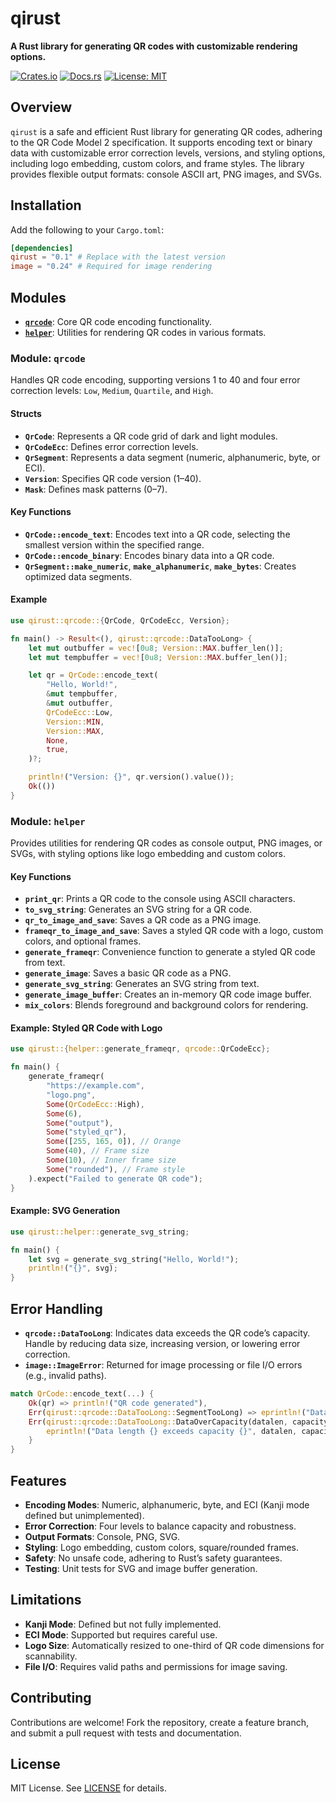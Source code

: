 # qirust

**A Rust library for generating QR codes with customizable rendering options.**

[![Crates.io](https://img.shields.io/crates/v/qirust.svg)](https://crates.io/crates/qirust)
[![Docs.rs](https://docs.rs/qirust/badge.svg)](https://docs.rs/qirust)
[![License: MIT](https://img.shields.io/badge/License-MIT-yellow.svg)](https://opensource.org/licenses/MIT)

## Overview

`qirust` is a safe and efficient Rust library for generating QR codes, adhering to the QR Code Model 2 specification. It supports encoding text or binary data with customizable error correction levels, versions, and styling options, including logo embedding, custom colors, and frame styles. The library provides flexible output formats: console ASCII art, PNG images, and SVGs.

## Installation

Add the following to your `Cargo.toml`:

```toml
[dependencies]
qirust = "0.1" # Replace with the latest version
image = "0.24" # Required for image rendering
```

## Modules

- [**`qrcode`**](#module-qrcode): Core QR code encoding functionality.
- [**`helper`**](#module-helper): Utilities for rendering QR codes in various formats.

### Module: `qrcode`

Handles QR code encoding, supporting versions 1 to 40 and four error correction levels: `Low`, `Medium`, `Quartile`, and `High`.

#### Structs

- **`QrCode`**: Represents a QR code grid of dark and light modules.
- **`QrCodeEcc`**: Defines error correction levels.
- **`QrSegment`**: Represents a data segment (numeric, alphanumeric, byte, or ECI).
- **`Version`**: Specifies QR code version (1–40).
- **`Mask`**: Defines mask patterns (0–7).

#### Key Functions

- **`QrCode::encode_text`**: Encodes text into a QR code, selecting the smallest version within the specified range.
- **`QrCode::encode_binary`**: Encodes binary data into a QR code.
- **`QrSegment::make_numeric`**, **`make_alphanumeric`**, **`make_bytes`**: Creates optimized data segments.

#### Example

```rust
use qirust::qrcode::{QrCode, QrCodeEcc, Version};

fn main() -> Result<(), qirust::qrcode::DataTooLong> {
    let mut outbuffer = vec![0u8; Version::MAX.buffer_len()];
    let mut tempbuffer = vec![0u8; Version::MAX.buffer_len()];

    let qr = QrCode::encode_text(
        "Hello, World!",
        &mut tempbuffer,
        &mut outbuffer,
        QrCodeEcc::Low,
        Version::MIN,
        Version::MAX,
        None,
        true,
    )?;

    println!("Version: {}", qr.version().value());
    Ok(())
}
```

### Module: `helper`

Provides utilities for rendering QR codes as console output, PNG images, or SVGs, with styling options like logo embedding and custom colors.

#### Key Functions

- **`print_qr`**: Prints a QR code to the console using ASCII characters.
- **`to_svg_string`**: Generates an SVG string for a QR code.
- **`qr_to_image_and_save`**: Saves a QR code as a PNG image.
- **`frameqr_to_image_and_save`**: Saves a styled QR code with a logo, custom colors, and optional frames.
- **`generate_frameqr`**: Convenience function to generate a styled QR code from text.
- **`generate_image`**: Saves a basic QR code as a PNG.
- **`generate_svg_string`**: Generates an SVG string from text.
- **`generate_image_buffer`**: Creates an in-memory QR code image buffer.
- **`mix_colors`**: Blends foreground and background colors for rendering.

#### Example: Styled QR Code with Logo

```rust
use qirust::{helper::generate_frameqr, qrcode::QrCodeEcc};

fn main() {
    generate_frameqr(
        "https://example.com",
        "logo.png",
        Some(QrCodeEcc::High),
        Some(6),
        Some("output"),
        Some("styled_qr"),
        Some([255, 165, 0]), // Orange
        Some(40), // Frame size
        Some(10), // Inner frame size
        Some("rounded"), // Frame style
    ).expect("Failed to generate QR code");
}
```

#### Example: SVG Generation

```rust
use qirust::helper::generate_svg_string;

fn main() {
    let svg = generate_svg_string("Hello, World!");
    println!("{}", svg);
}
```

## Error Handling

- **`qrcode::DataTooLong`**: Indicates data exceeds the QR code’s capacity. Handle by reducing data size, increasing version, or lowering error correction.
- **`image::ImageError`**: Returned for image processing or file I/O errors (e.g., invalid paths).

```rust
match QrCode::encode_text(...) {
    Ok(qr) => println!("QR code generated"),
    Err(qirust::qrcode::DataTooLong::SegmentTooLong) => eprintln!("Data too long"),
    Err(qirust::qrcode::DataTooLong::DataOverCapacity(datalen, capacity)) => {
        eprintln!("Data length {} exceeds capacity {}", datalen, capacity);
    }
}
```

## Features

- **Encoding Modes**: Numeric, alphanumeric, byte, and ECI (Kanji mode defined but unimplemented).
- **Error Correction**: Four levels to balance capacity and robustness.
- **Output Formats**: Console, PNG, SVG.
- **Styling**: Logo embedding, custom colors, square/rounded frames.
- **Safety**: No unsafe code, adhering to Rust’s safety guarantees.
- **Testing**: Unit tests for SVG and image buffer generation.

## Limitations

- **Kanji Mode**: Defined but not fully implemented.
- **ECI Mode**: Supported but requires careful use.
- **Logo Size**: Automatically resized to one-third of QR code dimensions for scannability.
- **File I/O**: Requires valid paths and permissions for image saving.

## Contributing

Contributions are welcome! Fork the repository, create a feature branch, and submit a pull request with tests and documentation.

## License

MIT License. See [LICENSE](https://github.com/your-repo/qirust/blob/main/LICENSE) for details.
